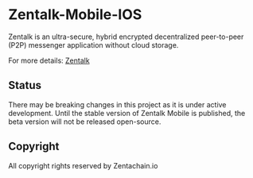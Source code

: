 # Zentalk-Mobile-IOS

Zentalk is an ultra-secure, hybrid encrypted decentralized peer-to-peer (P2P) messenger application without cloud storage.

For more details:
[Zentalk](https://app.gitbook.com/@zentachain/s/zentachain-documentation/zentalk/introduction-1)

## Status

There may be breaking changes in this project as it is under active development. Until the stable version of Zentalk Mobile is published, the beta version will not be released open-source.

## Copyright

All copyright rights reserved by Zentachain.io
